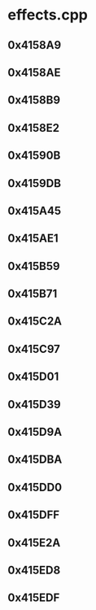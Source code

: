 # effects.cpp

## 0x4158A9

## 0x4158AE

## 0x4158B9

## 0x4158E2

## 0x41590B

## 0x4159DB

## 0x415A45

## 0x415AE1

## 0x415B59

## 0x415B71

## 0x415C2A

## 0x415C97

## 0x415D01

## 0x415D39

## 0x415D9A

## 0x415DBA

## 0x415DD0

## 0x415DFF

## 0x415E2A

## 0x415ED8

## 0x415EDF

